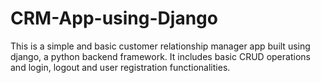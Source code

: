 # CRM-App-using-Django
This is a simple and basic customer relationship manager app built using django, a python backend framework. It includes basic CRUD operations and login, logout and user registration functionalities.  

